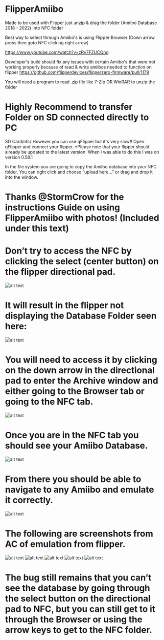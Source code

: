 # FlipperAmiibo
Made to be used with Flipper just unzip & drag the folder (Amiibo Database 2018 - 2022) into NFC folder

Best way to select through Amiibo's is using Flipper Browser (Down arrow press then goto NFC clicking right arrow)  

https://www.youtube.com/watch?v=zRv7FZUCQng

Developer's build should fix any issues with certain Amiibo's that were not working properly because of read & write amiibos needed to function on flipper 
https://github.com/flipperdevices/flipperzero-firmware/pull/1179


You will need a program to read .zip file like 7-Zip OR WinRAR to unzip the folder

# Highly Recommend to transfer Folder on SD connected directly to PC 
SD Card/nfc/
However you can use qFlipper but it's very slow!!
Open qFlipper and connect your flipper.
*Please note that your flipper should already be updated to the latest version. When I was able to do this I was on version 0.58.1

In the file system you are going to copy the Amiibo database into your NFC folder. You can right click and choose “upload here…” or drag and drop it into the window. 

# Thanks @StormCrow for the instructions Guide on using FlipperAmiibo with photos! (Included under this text)

# Don’t try to access the NFC by clicking the select (center button) on the flipper directional pad.

![alt text](https://forum.flipperzero.one/uploads/default/original/2X/a/ab63198b9d808b89521e4ba9441b8261f5ce6220.jpeg)

# It will result in the flipper not displaying the Database Folder seen here:
![alt text](https://forum.flipperzero.one/uploads/default/original/2X/3/3a32672459fc5cba37da227482ed290af2b3458e.png)

# You will need to access it by clicking on the down arrow in the directional pad to enter the Archive window and either going to the Browser tab or going to the NFC tab.
![alt text](https://forum.flipperzero.one/uploads/default/original/2X/4/4a2e3a1040285713b611fbdd811d71cddc55b479.png)

# Once you are in the NFC tab you should see your Amiibo Database.
![alt text](https://forum.flipperzero.one/uploads/default/original/2X/7/79d6bf09093e803f8ce30b0625a5a4813554fbf5.jpeg)

# From there you should be able to navigate to any Amiibo and emulate it correctly.
![alt text](https://forum.flipperzero.one/uploads/default/original/2X/b/bfde6381ed4c849b2d8cc1f1a7d18a175a22768e.png)

# The following are screenshots from AC of emulation from flipper.
![alt text](https://forum.flipperzero.one/uploads/default/original/2X/f/fe2bc00fac5d64d64125e07bdca45a19069955d3.jpeg)
![alt text](https://forum.flipperzero.one/uploads/default/original/2X/c/c93b0902ed73634bda8ab885385131b33d584143.jpeg)
![alt text](https://forum.flipperzero.one/uploads/default/original/2X/9/974fbf53c6039b4bce66f89096d4c1ed055203a8.png)
![alt text](https://forum.flipperzero.one/uploads/default/original/2X/3/34f8d3ca0d4f0a8751e017386acebf8647c5748a.jpeg)
![alt text](https://forum.flipperzero.one/uploads/default/original/2X/7/767f747ea3462c0b3253d31c86d875689545e65d.jpeg)

# The bug still remains that you can’t see the database by going through the select button on the directional pad to NFC, but you can still get to it through the Browser or using the arrow keys to get to the NFC folder.
